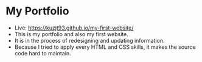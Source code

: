 # My Portfolio

- Live: https://kuzjt93.github.io/my-first-website/
- This is my portfolio and also my first website.
- It is in the process of redesigning and updating information.
- Because I tried to apply every HTML and CSS skills, it makes the source code hard to maintain.


